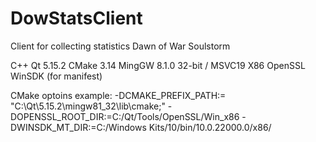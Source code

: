 # DowStatsClient
Client for collecting statistics Dawn of War Soulstorm

C++
Qt 5.15.2
CMake 3.14
MingGW 8.1.0 32-bit / MSVC19 X86
OpenSSL
WinSDK (for manifest)

CMake optoins example:
-DCMAKE_PREFIX_PATH:= "C:\Qt\5.15.2\mingw81_32\lib\cmake;"
-DOPENSSL_ROOT_DIR:=C:/Qt/Tools/OpenSSL/Win_x86
-DWINSDK_MT_DIR:=C:/Windows Kits/10/bin/10.0.22000.0/x86/
